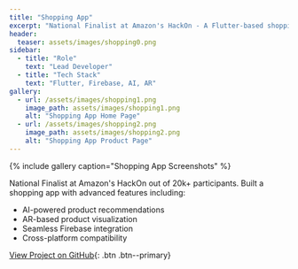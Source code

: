 ```yaml
---
title: "Shopping App"
excerpt: "National Finalist at Amazon's HackOn - A Flutter-based shopping app with AI & AR integration"
header:
  teaser: assets/images/shopping0.png
sidebar:
  - title: "Role"
    text: "Lead Developer"
  - title: "Tech Stack"
    text: "Flutter, Firebase, AI, AR"
gallery:
  - url: /assets/images/shopping1.png
    image_path: assets/images/shopping1.png
    alt: "Shopping App Home Page"
  - url: /assets/images/shopping2.png
    image_path: assets/images/shopping2.png
    alt: "Shopping App Product Page"
---
```


{% include gallery caption="Shopping App Screenshots" %}

National Finalist at Amazon's HackOn out of 20k+ participants. Built a shopping app with advanced features including:

- AI-powered product recommendations
- AR-based product visualization
- Seamless Firebase integration
- Cross-platform compatibility

[View Project on GitHub](https://github.com/ravinder-chadha/Team100-4){: .btn .btn--primary} 